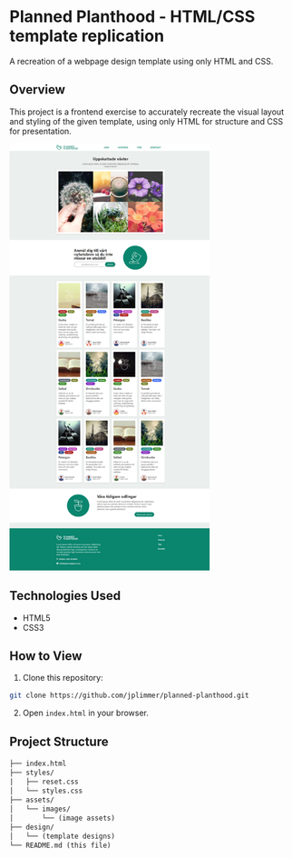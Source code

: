 # Planned Planthood - HTML/CSS template replication

A recreation of a webpage design template using only HTML and CSS.

## Overview
This project is a frontend exercise to accurately recreate the visual layout and styling of the given template, using only HTML for structure and CSS for presentation.

<img src="design/PlannedPlanthood-Desktop.png" width="70%">

## Technologies Used

* HTML5
* CSS3

## How to View

1. Clone this repository:
```bash
git clone https://github.com/jplimmer/planned-planthood.git
```

2. Open `index.html` in your browser.

## Project Structure
```
├── index.html
├── styles/
|   ├── reset.css
│   └── styles.css
├── assets/
│   └── images/
│       └── (image assets)
├── design/
│   └── (template designs)
└── README.md (this file)
```